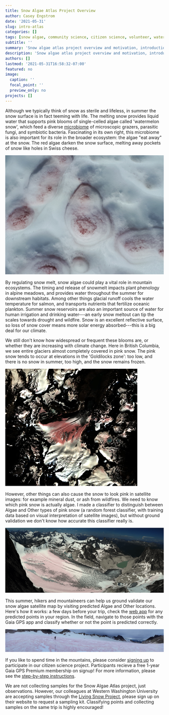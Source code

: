 ```yaml
---
title: Snow Algae Atlas Project Overview
author: Casey Engstrom
date: '2021-05-31'
slug: intro-atlas
categories: []
tags: [snow algae, community science, citizen science, volunteer, watermelon snow, satellite, ground validation, Quarmby Lab, Simon Fraser University, British Columbia]
subtitle: ''
summary: 'Snow algae atlas project overview and motivation, introduction to community citizen science project to map snow algae and ground validate satellite imagery'
description: 'Snow algae atlas project overview and motivation, introduction to community citizen science project to map snow algae and ground validate satellite imagery'
authors: []
lastmod: '2021-05-31T16:58:32-07:00'
featured: no
image:
  caption: ''
  focal_point: ''
  preview_only: no
projects: []
---
```


Although we typically think of snow as sterile and lifeless, in summer the snow surface is in fact teeming with life. The melting snow provides liquid water that supports pink blooms of single-celled algae called 'watermelon snow', which feed a diverse [microbiome](https://blog.alpineclubofcanada.ca/state-of-the-mountains/2020/4/14/watermelon-snow-a-microscopic-serengeti) of microscopic grazers, parasitic fungi, and symbiotic bacteria. Fascinating in its own right, this microbiome is also important for its role in the broader ecosystem: the algae "eat away" at the snow. The red algae darken the snow surface, melting away pockets of snow like holes in Swiss cheese. 

![albedo-effect](albedo_effect.jpg)

By regulating snow melt, snow algae could play a vital role in mountain ecosystems. The timing and release of snowmelt impacts plant phenology in alpine meadows, and provides water throughout the summer for downstream habitats. Among other things glacial runoff cools the water temperature for salmon, and transports nutrients that fertilize oceanic plankton. Summer snow reservoirs are also an important source of water for human irrigation and drinking water---an early snow meltout can tip the scales towards drought and wildfire. Snow is an excellent reflective surface, so loss of snow cover means more solar energy absorbed---this is a big deal for our climate.

We still don't know how widespread or frequent these blooms are, or whether they are increasing with climate change. Here in British Columbia, we see entire glaciers almost completely covered in pink snow. The pink snow tends to occur at elevations in the 'Goldilocks zone': too low, and there is no snow in summer, too high, and the snow remains frozen. 


![Satellite image of pink snow on the Vowell Glacier, Bugaboos, 2020](s2-vowell.png)

However, other things can also cause the snow to look pink in satellite images: for example mineral dust, or ash from wildfires. We need to know which pink snow is actually algae. I made a classifier to distinguish between Algae and Other types of pink snow (a random forest classifier, with training data based on visual interpretation of satellite images), but without ground validation we don't know how accurate this classifier really is. 


![Pink Snow on the Vowell Glacier, Bugaboos, 2020](vowell.png)

This summer, hikers and mountaineers can help us ground validate our snow algae satellite map by visiting predicted Algae and Other locations. Here's how it works: a few days before your trip, check the [web app](https://caseyengstrom.users.earthengine.app/view/snow-algae-ground-truth) for any predicted points in your region. In the field, navigate to those points with the Gaia GPS app and classify whether or not the point is predicted correctly.

![catamount](cat4.jpg)

If you like to spend time in the mountains, please consider [signing up](https://form.jotform.com/211555732971055) to participate in our citizen science project. Participants recieve a free 1-year Gaia GPS Premium membership on signup! For more information, please see the [step-by-step instructions](https://caseyengstrom.ca/blog/volunteer-protocol/). 

We are not collecting samples for the Snow Algae Atlas project, just observations. However, our colleagues at Western Washington University are accepting samples through the [Living Snow Project](https://wp.wwu.edu/livingsnowproject/), please sign up on their website to request a sampling kit. Classifying points and collecting samples on the same trip is highly encouraged!
